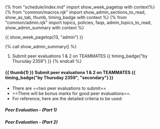 {% from "schedule/index.md" import show_week_pagetop with context%}
{% from "common/macros.njk" import show_admin_sections_to_read, show_as_tab, thumb, timing_badge with context %}
{% from "common/admin.njk" import topics, policies, faqs, admin_topics_to_read, show_admin_summary with context %}

{{ show_week_pagetop(13, "admin") }}

{% call show_admin_summary() %}

1. Submit peer evaluations 1 & 2 on TEAMMATES {{ timing_badge("by Thursday 2359") }}
{% endcall %}

<div id="additional">

#### {{ thumb(1) }} Submit peer evaluations 1 & 2 on TEAMMATES {{ timing_badge("by Thursday 2359", "secondary") }}

* There are ==two peer evaluations to submit==
* ==There will be bonus marks for <tooltip content="i.e., those who are close to the overall consensus">good</tooltip> peer evaluations==.
* For reference, here are the detailed criteria to be used:
<div class="indented-level2">

##### Peer Evaluation - (Part 1)

<panel type="info" header="Admin → tP → Grading → **UG**" expanded>

<include src="../../admin/project-grading.md#projectGrading-userGuide-instructions" />
</panel>

<panel type="info" header="Admin → tP → Grading → **DG**" expanded>

<include src="../../admin/project-grading.md#projectGrading-devGuide-instructions" />
</panel>

<panel type="info" header="Admin → tP → Grading → **Feature**" expanded>

<include src="../../admin/project-grading.md#projectGrading-featureQuality-instructions" />
</panel>

<panel type="primary" header="Admin → tP → Grading → **Effort**" expanded>

<include src="../../admin/project-grading.md#projectGrading-effort-instructions" />
</panel>
<p/>

##### Peer Evaluation - (Part 2)

<panel type="warning" header="Admin → Peer Evaluations → **Conduct & Competency**" expanded>

<include src="../../admin/peerEvaluations.md#peerEvaluation-criteria" />
</panel>

</div>
</div>
